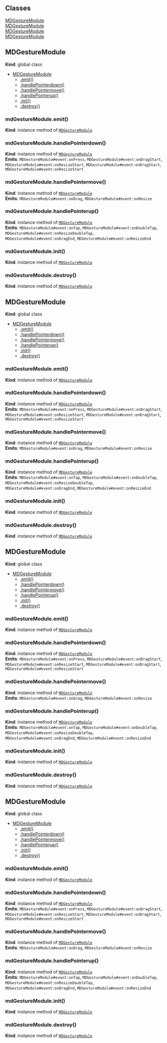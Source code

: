 ## Classes

<dl>
<dt><a href="#MDGestureModule">MDGestureModule</a></dt>
<dd></dd>
<dt><a href="#MDGestureModule">MDGestureModule</a></dt>
<dd></dd>
<dt><a href="#MDGestureModule">MDGestureModule</a></dt>
<dd></dd>
<dt><a href="#MDGestureModule">MDGestureModule</a></dt>
<dd></dd>
</dl>

<a name="MDGestureModule"></a>

## MDGestureModule
**Kind**: global class  

* [MDGestureModule](#MDGestureModule)
    * [.emit()](#MDGestureModule+emit)
    * [.handlePointerdown()](#MDGestureModule+handlePointerdown)
    * [.handlePointermove()](#MDGestureModule+handlePointermove)
    * [.handlePointerup()](#MDGestureModule+handlePointerup)
    * [.init()](#MDGestureModule+init)
    * [.destroy()](#MDGestureModule+destroy)

<a name="MDGestureModule+emit"></a>

### mdGestureModule.emit()
**Kind**: instance method of [<code>MDGestureModule</code>](#MDGestureModule)  
<a name="MDGestureModule+handlePointerdown"></a>

### mdGestureModule.handlePointerdown()
**Kind**: instance method of [<code>MDGestureModule</code>](#MDGestureModule)  
**Emits**: <code>MDGestureModule#event:onPress</code>, <code>MDGestureModule#event:onDragStart</code>, <code>MDGestureModule#event:onResizeStart</code>, <code>MDGestureModule#event:onDragStart</code>, <code>MDGestureModule#event:onResizeStart</code>  
<a name="MDGestureModule+handlePointermove"></a>

### mdGestureModule.handlePointermove()
**Kind**: instance method of [<code>MDGestureModule</code>](#MDGestureModule)  
**Emits**: <code>MDGestureModule#event:onDrag</code>, <code>MDGestureModule#event:onResize</code>  
<a name="MDGestureModule+handlePointerup"></a>

### mdGestureModule.handlePointerup()
**Kind**: instance method of [<code>MDGestureModule</code>](#MDGestureModule)  
**Emits**: <code>MDGestureModule#event:onTap</code>, <code>MDGestureModule#event:onDoubleTap</code>, <code>MDGestureModule#event:onResizeDoubleTap</code>, <code>MDGestureModule#event:onDragEnd</code>, <code>MDGestureModule#event:onResizeEnd</code>  
<a name="MDGestureModule+init"></a>

### mdGestureModule.init()
**Kind**: instance method of [<code>MDGestureModule</code>](#MDGestureModule)  
<a name="MDGestureModule+destroy"></a>

### mdGestureModule.destroy()
**Kind**: instance method of [<code>MDGestureModule</code>](#MDGestureModule)  
<a name="MDGestureModule"></a>

## MDGestureModule
**Kind**: global class  

* [MDGestureModule](#MDGestureModule)
    * [.emit()](#MDGestureModule+emit)
    * [.handlePointerdown()](#MDGestureModule+handlePointerdown)
    * [.handlePointermove()](#MDGestureModule+handlePointermove)
    * [.handlePointerup()](#MDGestureModule+handlePointerup)
    * [.init()](#MDGestureModule+init)
    * [.destroy()](#MDGestureModule+destroy)

<a name="MDGestureModule+emit"></a>

### mdGestureModule.emit()
**Kind**: instance method of [<code>MDGestureModule</code>](#MDGestureModule)  
<a name="MDGestureModule+handlePointerdown"></a>

### mdGestureModule.handlePointerdown()
**Kind**: instance method of [<code>MDGestureModule</code>](#MDGestureModule)  
**Emits**: <code>MDGestureModule#event:onPress</code>, <code>MDGestureModule#event:onDragStart</code>, <code>MDGestureModule#event:onResizeStart</code>, <code>MDGestureModule#event:onDragStart</code>, <code>MDGestureModule#event:onResizeStart</code>  
<a name="MDGestureModule+handlePointermove"></a>

### mdGestureModule.handlePointermove()
**Kind**: instance method of [<code>MDGestureModule</code>](#MDGestureModule)  
**Emits**: <code>MDGestureModule#event:onDrag</code>, <code>MDGestureModule#event:onResize</code>  
<a name="MDGestureModule+handlePointerup"></a>

### mdGestureModule.handlePointerup()
**Kind**: instance method of [<code>MDGestureModule</code>](#MDGestureModule)  
**Emits**: <code>MDGestureModule#event:onTap</code>, <code>MDGestureModule#event:onDoubleTap</code>, <code>MDGestureModule#event:onResizeDoubleTap</code>, <code>MDGestureModule#event:onDragEnd</code>, <code>MDGestureModule#event:onResizeEnd</code>  
<a name="MDGestureModule+init"></a>

### mdGestureModule.init()
**Kind**: instance method of [<code>MDGestureModule</code>](#MDGestureModule)  
<a name="MDGestureModule+destroy"></a>

### mdGestureModule.destroy()
**Kind**: instance method of [<code>MDGestureModule</code>](#MDGestureModule)  
<a name="MDGestureModule"></a>

## MDGestureModule
**Kind**: global class  

* [MDGestureModule](#MDGestureModule)
    * [.emit()](#MDGestureModule+emit)
    * [.handlePointerdown()](#MDGestureModule+handlePointerdown)
    * [.handlePointermove()](#MDGestureModule+handlePointermove)
    * [.handlePointerup()](#MDGestureModule+handlePointerup)
    * [.init()](#MDGestureModule+init)
    * [.destroy()](#MDGestureModule+destroy)

<a name="MDGestureModule+emit"></a>

### mdGestureModule.emit()
**Kind**: instance method of [<code>MDGestureModule</code>](#MDGestureModule)  
<a name="MDGestureModule+handlePointerdown"></a>

### mdGestureModule.handlePointerdown()
**Kind**: instance method of [<code>MDGestureModule</code>](#MDGestureModule)  
**Emits**: <code>MDGestureModule#event:onPress</code>, <code>MDGestureModule#event:onDragStart</code>, <code>MDGestureModule#event:onResizeStart</code>, <code>MDGestureModule#event:onDragStart</code>, <code>MDGestureModule#event:onResizeStart</code>  
<a name="MDGestureModule+handlePointermove"></a>

### mdGestureModule.handlePointermove()
**Kind**: instance method of [<code>MDGestureModule</code>](#MDGestureModule)  
**Emits**: <code>MDGestureModule#event:onDrag</code>, <code>MDGestureModule#event:onResize</code>  
<a name="MDGestureModule+handlePointerup"></a>

### mdGestureModule.handlePointerup()
**Kind**: instance method of [<code>MDGestureModule</code>](#MDGestureModule)  
**Emits**: <code>MDGestureModule#event:onTap</code>, <code>MDGestureModule#event:onDoubleTap</code>, <code>MDGestureModule#event:onResizeDoubleTap</code>, <code>MDGestureModule#event:onDragEnd</code>, <code>MDGestureModule#event:onResizeEnd</code>  
<a name="MDGestureModule+init"></a>

### mdGestureModule.init()
**Kind**: instance method of [<code>MDGestureModule</code>](#MDGestureModule)  
<a name="MDGestureModule+destroy"></a>

### mdGestureModule.destroy()
**Kind**: instance method of [<code>MDGestureModule</code>](#MDGestureModule)  
<a name="MDGestureModule"></a>

## MDGestureModule
**Kind**: global class  

* [MDGestureModule](#MDGestureModule)
    * [.emit()](#MDGestureModule+emit)
    * [.handlePointerdown()](#MDGestureModule+handlePointerdown)
    * [.handlePointermove()](#MDGestureModule+handlePointermove)
    * [.handlePointerup()](#MDGestureModule+handlePointerup)
    * [.init()](#MDGestureModule+init)
    * [.destroy()](#MDGestureModule+destroy)

<a name="MDGestureModule+emit"></a>

### mdGestureModule.emit()
**Kind**: instance method of [<code>MDGestureModule</code>](#MDGestureModule)  
<a name="MDGestureModule+handlePointerdown"></a>

### mdGestureModule.handlePointerdown()
**Kind**: instance method of [<code>MDGestureModule</code>](#MDGestureModule)  
**Emits**: <code>MDGestureModule#event:onPress</code>, <code>MDGestureModule#event:onDragStart</code>, <code>MDGestureModule#event:onResizeStart</code>, <code>MDGestureModule#event:onDragStart</code>, <code>MDGestureModule#event:onResizeStart</code>  
<a name="MDGestureModule+handlePointermove"></a>

### mdGestureModule.handlePointermove()
**Kind**: instance method of [<code>MDGestureModule</code>](#MDGestureModule)  
**Emits**: <code>MDGestureModule#event:onDrag</code>, <code>MDGestureModule#event:onResize</code>  
<a name="MDGestureModule+handlePointerup"></a>

### mdGestureModule.handlePointerup()
**Kind**: instance method of [<code>MDGestureModule</code>](#MDGestureModule)  
**Emits**: <code>MDGestureModule#event:onTap</code>, <code>MDGestureModule#event:onDoubleTap</code>, <code>MDGestureModule#event:onResizeDoubleTap</code>, <code>MDGestureModule#event:onDragEnd</code>, <code>MDGestureModule#event:onResizeEnd</code>  
<a name="MDGestureModule+init"></a>

### mdGestureModule.init()
**Kind**: instance method of [<code>MDGestureModule</code>](#MDGestureModule)  
<a name="MDGestureModule+destroy"></a>

### mdGestureModule.destroy()
**Kind**: instance method of [<code>MDGestureModule</code>](#MDGestureModule)  
